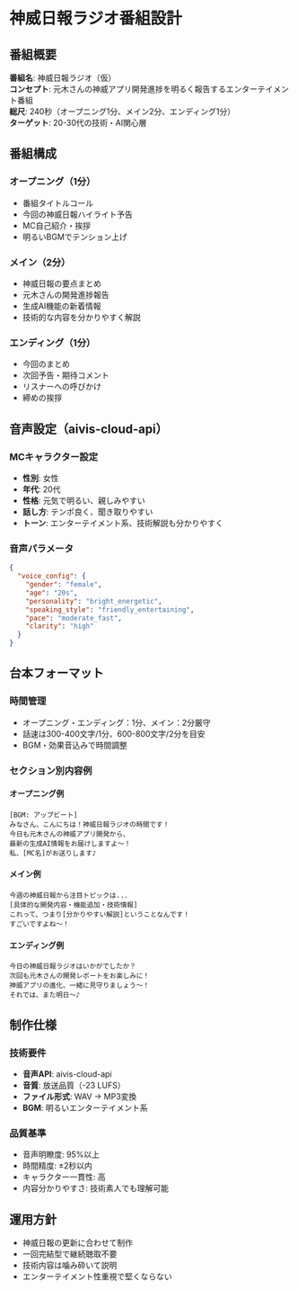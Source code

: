 # 神威日報ラジオ番組設計

## 番組概要
**番組名**: 神威日報ラジオ（仮）  
**コンセプト**: 元木さんの神威アプリ開発進捗を明るく報告するエンターテイメント番組  
**総尺**: 240秒（オープニング1分、メイン2分、エンディング1分）  
**ターゲット**: 20-30代の技術・AI関心層  

## 番組構成

### オープニング（1分）
- 番組タイトルコール
- 今回の神威日報ハイライト予告
- MC自己紹介・挨拶
- 明るいBGMでテンション上げ

### メイン（2分）
- 神威日報の要点まとめ
- 元木さんの開発進捗報告
- 生成AI機能の新着情報
- 技術的な内容を分かりやすく解説

### エンディング（1分）
- 今回のまとめ
- 次回予告・期待コメント
- リスナーへの呼びかけ
- 締めの挨拶

## 音声設定（aivis-cloud-api）

### MCキャラクター設定
- **性別**: 女性
- **年代**: 20代
- **性格**: 元気で明るい、親しみやすい
- **話し方**: テンポ良く、聞き取りやすい
- **トーン**: エンターテイメント系、技術解説も分かりやすく

### 音声パラメータ
```json
{
  "voice_config": {
    "gender": "female",
    "age": "20s", 
    "personality": "bright_energetic",
    "speaking_style": "friendly_entertaining",
    "pace": "moderate_fast",
    "clarity": "high"
  }
}
```

## 台本フォーマット

### 時間管理
- オープニング・エンディング：1分、メイン：2分厳守
- 話速は300-400文字/1分、600-800文字/2分を目安
- BGM・効果音込みで時間調整

### セクション別内容例

#### オープニング例
```
[BGM: アップビート] 
みなさん、こんにちは！神威日報ラジオの時間です！
今日も元木さんの神威アプリ開発から、
最新の生成AI情報をお届けしますよ〜！
私、[MC名]がお送りします♪
```

#### メイン例  
```
今週の神威日報から注目トピックは...
[具体的な開発内容・機能追加・技術情報]
これって、つまり[分かりやすい解説]ということなんです！
すごいですよね〜！
```

#### エンディング例
```
今日の神威日報ラジオはいかがでしたか？
次回も元木さんの開発レポートをお楽しみに！
神威アプリの進化、一緒に見守りましょう〜！
それでは、また明日〜♪
```

## 制作仕様

### 技術要件
- **音声API**: aivis-cloud-api
- **音質**: 放送品質（-23 LUFS）
- **ファイル形式**: WAV → MP3変換
- **BGM**: 明るいエンターテイメント系

### 品質基準
- 音声明瞭度: 95%以上
- 時間精度: ±2秒以内
- キャラクター一貫性: 高
- 内容分かりやすさ: 技術素人でも理解可能

## 運用方針
- 神威日報の更新に合わせて制作
- 一回完結型で継続聴取不要
- 技術内容は噛み砕いて説明
- エンターテイメント性重視で堅くならない